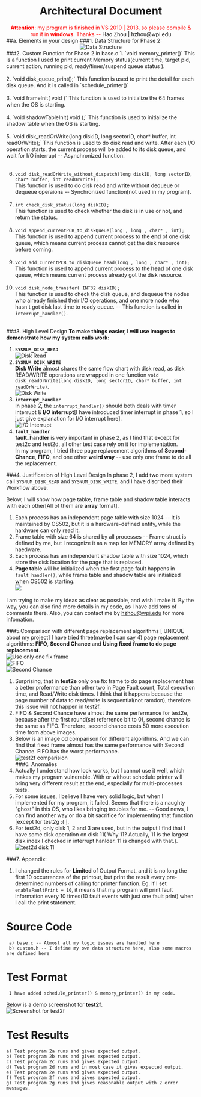 <h1 style="text-align:center;">Architectural Document </h1>
<section style="text-align:center; color:red">
<b>Attention</b>: my program is finished in VS 2010 | 2013, so please compile & run it in <b>windows</b>. Thanks -- <span style="color:#000">Hao Zhou | hzhou@wpi.edu</span>
</section>
##a. Elements in your design
###1. Data Structure for Phase 2:   
<section style="text-align:center;">
<img src="images/dataStruct.jpg" alt="Data Structure" />
</section>
###2. Custom Function for Phase 2 in base.c 
1. `void memory_printer()`   
This is a function I used to print current Memory status(current time, target pid, current action, running pid, ready/timer/suspend queue status ).   <br/><br/>
2. `void disk_queue_print();`      
This function is used to print the detail for each disk queue. And it is called in `schedule_printer()`<br/><br/>
3. `void frameInit( void )`      
This function is used to initialize the 64 frames when the OS is starting. <br/><br/>    
4. `void shadowTableInit( void );`      
This function is used to initialize the shadow table when the OS is starting. <br/><br/> 
5. `void disk_readOrWrite(long diskID, long sectorID, char* buffer, int readOrWrite);`   
This function is used to do disk read and write. After each I/O operation starts, the current process will be added to its disk queue, and wait for I/O interrupt -- Asynchronized function.<br/><br/> 

6. `void disk_readOrWrite_without_dispatch(long diskID, long sectorID, char* buffer, int readOrWrite);`    
This function is used to do disk read and write without dequeue or dequeue operaions -- Synchronized function[not used in my program].<br/><br/>
7. `int check_disk_status(long diskID);`  
This function is used to check whether the disk is in use or not, and return the status.<br/><br/>
8. `void append_currentPCB_to_diskQueue(long , long , char* , int);`    
This function is used to append current process to the **end** of one disk queue, which means current process cannot get the disk resource before coming.<br/><br/>
9. `void add_currentPCB_to_diskQueue_head(long , long , char* , int);`     
This function is used to append current process to the **head** of one disk queue, which means current process already got the disk resource.<br/><br/>
10. `void disk_node_transfer( INT32 diskID);`    
This function is used to check the disk queue, and dequeue the nodes who already finished their I/O operations, and one more node who hasn't got disk last time to ready queue. -- This function is called in `interrupt_handler()`.<br/><br/>

###3. High Level Design
**To make things easier, I will use images to demonstrate how my system calls work:**    

1. **`SYSNUM_DISK_READ`**     
![Disk Read](images/diskOperation.jpg "Disk Read")    
2. **`SYSNUM_DISK_WRITE`**     
**Disk Write** almost shares the same flow chart with disk read, as disk READ/WRITE operations are wrapped in one function `void disk_readOrWrite(long diskID, long sectorID, char* buffer, int readOrWrite)`.     
![Disk Write](images/diskWrite.jpg "Disk Write")  
3. **`interrupt_handler`**  
In phase 2, the `interrupt_handler()` should both deals with timer interrupt & **I/O interrupt**[I have introduced timer interrupt in phase 1, so I just give explanation for I/O interrupt here].     
![I/O Interrupt](images/interrupt.jpg "I/O Interrupt")  
4. **`fault_handler`**    
**fault_handler** is very important in phase 2, as I find that except for test2c and test2d, all other test case rely on it for implementation.     
In my program, I tried three page replacement algorithms of **Second-Chance**, **FIFO**, and one other **weird way** -- use only one frame to do all the replacement.

###4. Justification of High Level Design
In phase 2, I add two more system call `SYSNUM_DISK_READ` and `SYSNUM_DISK_WRITE`, and I have discribed their Workflow above.    

Below, I will show how page tabke, frame table and shadow table interacts with each other[All of them are **array** format].   

1. Each process has an independent page table with size 1024 -- It is maintained by OS502, but it is a hardware-defined entity, while the hardware can only read it.            
2. Frame table with size 64 is shared by all processes -- Frame struct is defined by me, but I recognize it as a map for MEMORY array defined by haedware.    
3. Each process has an independent shadow table with size 1024, which store  the disk location for the page that is replaced.    
4. **Page table** will be initialized when the first page fault happens in `fault_handler()`, while frame table and shadow table are initialized when OS502 is starting.     
![](images/justification.png)


I am trying to make my ideas as clear as possible, and wish I make it. By the way, you can also find more details in my code, as I have add tons of comments there. Also, you can contact me by hzhou@wpi.edu for more infomation.       

###5.Comparison with different page replacement algorithms [  UNIQUE about my project]
I have tried three(maybe I can say 4) page replacement algorithms: **FIFO**, **Second Chance** and **Using fixed frame to do page replacement**.      
![Use only one fix frame](images/test2e_fixed.png "Use only one fix frame")     <br/>
![FIFO](images/test2e_fifo.png "FIFO")     <br/>
![Second Chance](images/test2e_secondChance.png "Second Chance")     <br/>
1. Surprising, that in **test2e** only one fix frame to do page replacement has a better profermance than other two in Page Fault count, Total execution time, and Read/Write disk times. I think that it happens because the page number of data to read/write is sequential(not ramdon), therefore this issue will not happen in test2f.    
2. FIFO & Second Chance have almost the same perfermance for test2e, because after the first round(set referrence bit to 0), second chance is the same as FIFO. Therefore, second chance costs 50 more execution time from above images.     
3. Below is an image od comparison for different algorithms. And we can find that fixed frame almost has the same performance with Second Chance. FIFO has the worst performance.     
![test2f comparision](images/test2f_comparision.png "test2f comparision")     <br/>
###6. Anomalies 
1. Actually I understand how lock works, but I cannot use it well, which makes my program vulnerable. With or without schedule printer will bring very different result at the end, especially for multi-processes tests.     
2. For some issues, I believe I have very solid logic, but when I implemented for my program, it failed. Seems that there is a naughty "ghost" in this OS, who likes bringing troubles for me.  -- Good news, I can find another way or do a bit sacrifice for implementing that function [except for test2g :(  ].      
3. For test2d, only disk 1, 2 and 3 are used, but in the output I find that I have some disk operation on disk 11( Why 11? Actually, 11 is the largest disk index I checked in interrupt hanlder. 11 is changed with that.).    
![test2d disk 11](images/test2d.png "test2d disk11")

###7. Appendix:    
1. I changed the rules for **Limited** of Output Format, and it is no long the first 10 occurrences of the printout, but print the result every pre-determined numbers of calling for printer function. Eg. if I set `enableFaultPrint = 10`, it means that my program will print fault information every 10 times(10 fault events with just one fault print) when I call the print statement.       


Source Code
========

     a) base.c -- Almost all my logic issues are handled here
     b) custom.h -- I define my own data structure here, also some macros are defined here

Test Format
=======
     I have added schedule_printer() & memory_printer() in my code.

Below is a demo screenshot for **test2f**.    
![Screenshot for test2f](images/test2f.png "Screenshot for test2f")

Test Results
======
	a) Test program 2a runs and gives expected output.
	b) Test program 2b runs and gives expected output.
    c) Test program 2c runs and gives expected output.
    d) Test program 2d runs and in most case it gives expected output.
    e) Test program 2e runs and gives expected output.
    f) Test program 2f runs and gives expected output.
	g) Test program 2g runs and gives reasonable output with 2 error messages.   
